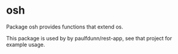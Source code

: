 # osh 
Package osh provides functions that extend os.

This package is used by by paulfdunn/rest-app, see that project for example usage.